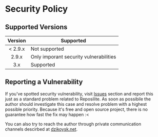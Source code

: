 # Security Policy

## Supported Versions

| Version | Supported          |
| :-----: | ------------------ |
| < 2.9.x | Not supported|
| 2.9.x   | Only imporant security vulnerabilities |
| 3.x     | Supported |

## Reporting a Vulnerability

If you've spotted security vulnerability, 
visit [Issues](https://github.com/dzikoysk/reposilite/issues) section and report this just as a standard problem related to Reposilite.
As soon as possibile the author should investigate this case and resolve problem with a highest possible priority. 
Because it's free and open source project, there is no guarantee how fast the fix may happen :<

You can also try to reach the author through private communication channels descirbed at [dzikoysk.net](https://dzikoysk.net/#contact).
